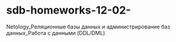 # sdb-homeworks-12-02-
Netology_Реляционные базы данных и администрирование баз данных_Работа с данными (DDL/DML)
